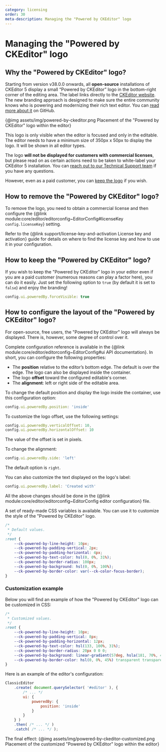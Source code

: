 ```yaml
---
category: licensing
order: 30
meta-description: Managing the "Powered by CKEditor" logo
---
```


# Managing the "Powered by CKEditor" logo

## Why the "Powered by CKEditor" logo?

Starting from version v38.0.0 onwards, all **open-source** installations of CKEditor 5 display a small “Powered by CKEditor” logo in the bottom-right corner of the editing area. The label links directly to the [CKEditor website](https://ckeditor.com/). The new branding approach is designed to make sure the entire community knows who is powering and modernizing their rich text editor. You can [read more about it](https://github.com/ckeditor/ckeditor5/issues/14082) on GitHub.

{@img assets/img/powered-by-ckeditor.png Placement of the "Powered by CKEditor" logo within the editor}

This logo is only visible when the editor is focused and only in the editable. The editor needs to have a minimum size of 350px x 50px to display the logo. It will be shown in all editor types.

The logo **will not be displayed for customers with commercial licenses**, but please read on as certain actions need to be taken to white-label your CKEditor 5 installation. You can [reach out to our Technical Support team](https://ckeditor.com/contact/) if you have any questions.

However, even as a paid customer, you can [keep the logo](#how-to-keep-the-powered-by-ckeditor-logo) if you wish.

## How to remove the "Powered by CKEditor" logo?

To remove the logo, you need to obtain a commercial license and then configure the {@link module:core/editor/editorconfig~EditorConfig#licenseKey `config.licenseKey`} setting.

Refer to the {@link support/license-key-and-activation License key and activation} guide for details on where to find the license key and how to use it in your configuration.

## How to keep the "Powered by CKEditor" logo?

If you wish to keep the "Powered by CKEditor" logo in your editor even if you are a paid customer (numerous reasons can play a factor here), you can do it easily. Just set the following option to `true` (by default it is set to `false`) and enjoy the branding!

```js
config.ui.poweredBy.forceVisible: true
```

## How to configure the layout of the "Powered by CKEditor" logo?

For open-source, free users, the "Powered by CKEditor" logo will always be displayed. There is, however, some degree of control over it.

Complete configuration reference is available in the {@link module:core/editor/editorconfig~EditorConfig#ui API documentation}. In short, you can configure the following properties:

* The **position** relative to the editor’s bottom edge. The default is over the edge. The logo can also be displayed inside the container.
* The logo **offset** toward the configured editable's corner.
* The **alignment**: left or right side of the editable area.

To change the default position and display the logo inside the container, use this configuration option:

```js
config.ui.poweredBy.position: 'inside'
```

To customize the logo offset, use the following settings:

```js
config.ui.poweredBy.verticalOffset: 10,
config.ui.poweredBy.horizontalOffset: 10
```

The value of the offset is set in pixels.

To change the alignment:

```js
config.ui.poweredBy.side: 'left'
```

The default option is `right`.

You can also customize the text displayed on the logo's label:

```js
config.ui.poweredBy.label: 'Created with'
```

All the above changes should be done in the {@link module:core/editor/editorconfig~EditorConfig editor configuration} file.

A set of ready-made CSS variables is available. You can use it to customize the style of the "Powered by CKEditor" logo.

```css
/*
 * Default values.
 */
:root {
	--ck-powered-by-line-height: 10px;
	--ck-powered-by-padding-vertical: 2px;
	--ck-powered-by-padding-horizontal: 4px;
	--ck-powered-by-text-color: hsl(0, 0%, 31%);
	--ck-powered-by-border-radius: 100px;
	--ck-powered-by-background: hsl(0, 0%, 100%);
	--ck-powered-by-border-color: var(--ck-color-focus-border);
}
```

### Customization example

Below you will find an example of how the "Powered by CKEditor" logo can be customized in CSS:

```css
/*
 * Customized values.
 */
:root {
	--ck-powered-by-line-height: 10px;
	--ck-powered-by-padding-vertical: 8px;
	--ck-powered-by-padding-horizontal: 12px;
	--ck-powered-by-text-color: hsl(133, 100%, 31%);
	--ck-powered-by-border-radius: 20px 0 0 0;
	--ck-powered-by-background: linear-gradient(57deg, hsla(181, 70%, 45%, 0) 0%, hsl(41, 98%, 58%) 100%);
	--ck-powered-by-border-color: hsl(0, 0%, 45%) transparent transparent hsl(0, 0%, 45%) ;
}
```

Here is an example of the editor's configuration:

```js
ClassicEditor
	.create( document.querySelector( '#editor' ), {
		/* ... */
		ui: {
			poweredBy: {
				position: 'inside'
			}
		}
	} )
	.then( /* ... */ )
	.catch( /* ... */ );
```

The final effect:
{@img assets/img/powered-by-ckeditor-customized.png Placement of the customized "Powered by CKEditor" logo within the editor}
